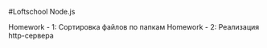 #Loftschool Node.js

Homework - 1: Сортировка файлов по папкам
Homework - 2: Реализация http-сервера
